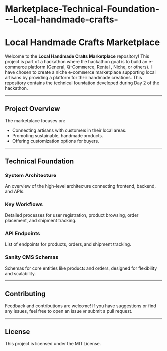 # Marketplace-Technical-Foundation---Local-handmade-crafts-

# Local Handmade Crafts Marketplace

Welcome to the **Local Handmade Crafts Marketplace** repository! This project is part of a hackathon where the hackathon goal is to build an e-commerce platform (General, Q-Commerce, Rental , Niche, or others). I have chosen to create a niche e-commerce marketplace supporting local artisans by providing a platform for their handmade creations. This repository contains the technical foundation developed during Day 2 of the hackathon.

---


## **Project Overview**

The marketplace focuses on:
- Connecting artisans with customers in their local areas.
- Promoting sustainable, handmade products.
- Offering customization options for buyers.

---

## **Technical Foundation**

### **System Architecture**
An overview of the high-level architecture connecting frontend, backend, and APIs.

### **Key Workflows**
Detailed processes for user registration, product browsing, order placement, and shipment tracking.

### **API Endpoints**
List of endpoints for products, orders, and shipment tracking.

### **Sanity CMS Schemas**
Schemas for core entities like products and orders, designed for flexibility and scalability.

---
  
## **Contributing**

Feedback and contributions are welcome! If you have suggestions or find any issues, feel free to open an issue or submit a pull request.

---

## **License**

This project is licensed under the MIT License.



